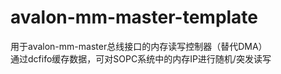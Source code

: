 # avalon-mm-master-template  
用于avalon-mm-master总线接口的内存读写控制器（替代DMA）  
通过dcfifo缓存数据，可对SOPC系统中的内存IP进行随机/突发读写
